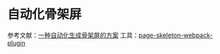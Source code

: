# 自动化骨架屏

参考文献：[一种自动化生成骨架屏的方案](https://github.com/Jocs/jocs.github.io/issues/22)
工具：[page-skeleton-webpack-plugin](https://github.com/ElemeFE/page-skeleton-webpack-plugin)
